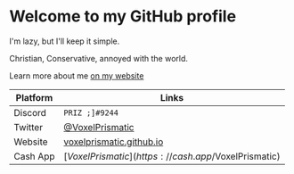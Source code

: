 # Welcome to my GitHub profile
I'm lazy, but I'll keep it simple.

Christian, Conservative, annoyed with the world.

Learn more about me [on my website](https://voxelprismatic.github.io/)

| Platform | Links |
|-|-|
| Discord | `PRIZ ;]#9244` |
| Twitter | [@VoxelPrismatic](https://twitter.com/VoxelPrismatic) |
| Website | [voxelprismatic.github.io](https://voxelprismatic.github.io/) |
| Cash App | [$VoxelPrismatic](https://cash.app/$VoxelPrismatic) |
